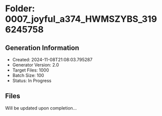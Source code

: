 # Folder: 0007_joyful_a374_HWMSZYBS_3196245758

## Generation Information
- Created: 2024-11-08T21:08:03.795287
- Generator Version: 2.0
- Target Files: 1000
- Batch Size: 100
- Status: In Progress

## Files
Will be updated upon completion...
